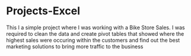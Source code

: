 # Projects-Excel

This I a simple project where I was working with a Bike Store Sales. I was required to clean the data and create pivot tables that showed where the highest sales were occuring within the customers and find out the best marketing solutions to bring more traffic to the business

